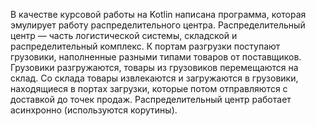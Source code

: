 В качестве курсовой работы на Kotlin написана программа, которая эмулирует работу распределительного центра. 
Распределительный центр — часть логистической системы, складской и распределительный комплекс. К портам разгрузки поступают грузовики, наполненные разными типами товаров от поставщиков. Грузовики разгружаются, товары из грузовиков перемещаются на склад. Со склада товары извлекаются и загружаются в грузовики, находящиеся в портах загрузки, которые потом отправляются с доставкой до точек продаж. 
Распределительный центр работает асинхронно (используются корутины).
